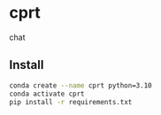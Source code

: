 # cprt
chat

## Install

```bash
conda create --name cprt python=3.10
conda activate cprt
pip install -r requirements.txt
```
